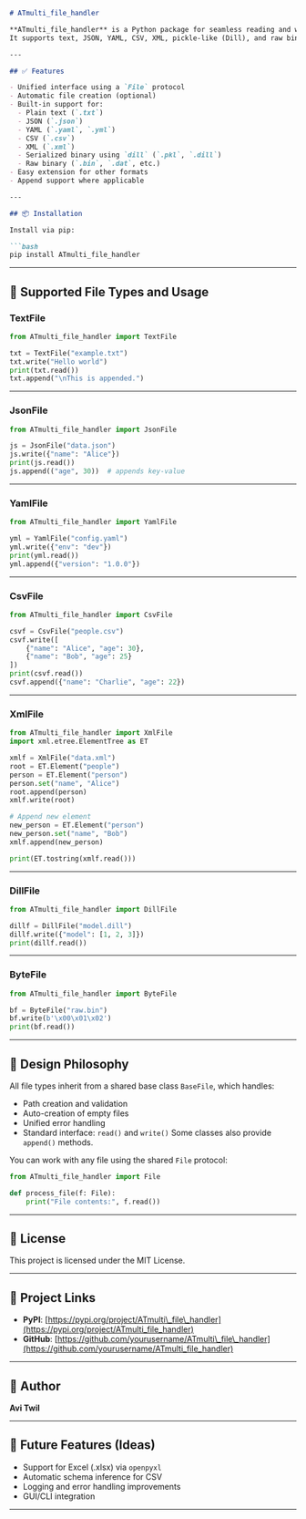
````markdown
# ATmulti_file_handler

**ATmulti_file_handler** is a Python package for seamless reading and writing of multiple file formats with a unified, object-oriented API.  
It supports text, JSON, YAML, CSV, XML, pickle-like (Dill), and raw binary files — all under a common interface.

---

## ✅ Features

- Unified interface using a `File` protocol
- Automatic file creation (optional)
- Built-in support for:
  - Plain text (`.txt`)
  - JSON (`.json`)
  - YAML (`.yaml`, `.yml`)
  - CSV (`.csv`)
  - XML (`.xml`)
  - Serialized binary using `dill` (`.pkl`, `.dill`)
  - Raw binary (`.bin`, `.dat`, etc.)
- Easy extension for other formats
- Append support where applicable

---

## 📦 Installation

Install via pip:

```bash
pip install ATmulti_file_handler
````

---

## 🧪 Supported File Types and Usage

### TextFile

```python
from ATmulti_file_handler import TextFile

txt = TextFile("example.txt")
txt.write("Hello world")
print(txt.read())
txt.append("\nThis is appended.")
```

---

### JsonFile

```python
from ATmulti_file_handler import JsonFile

js = JsonFile("data.json")
js.write({"name": "Alice"})
print(js.read())
js.append(("age", 30))  # appends key-value
```

---

### YamlFile

```python
from ATmulti_file_handler import YamlFile

yml = YamlFile("config.yaml")
yml.write({"env": "dev"})
print(yml.read())
yml.append({"version": "1.0.0"})
```

---

### CsvFile

```python
from ATmulti_file_handler import CsvFile

csvf = CsvFile("people.csv")
csvf.write([
    {"name": "Alice", "age": 30},
    {"name": "Bob", "age": 25}
])
print(csvf.read())
csvf.append({"name": "Charlie", "age": 22})
```

---

### XmlFile

```python
from ATmulti_file_handler import XmlFile
import xml.etree.ElementTree as ET

xmlf = XmlFile("data.xml")
root = ET.Element("people")
person = ET.Element("person")
person.set("name", "Alice")
root.append(person)
xmlf.write(root)

# Append new element
new_person = ET.Element("person")
new_person.set("name", "Bob")
xmlf.append(new_person)

print(ET.tostring(xmlf.read()))
```

---

### DillFile

```python
from ATmulti_file_handler import DillFile

dillf = DillFile("model.dill")
dillf.write({"model": [1, 2, 3]})
print(dillf.read())
```

---

### ByteFile

```python
from ATmulti_file_handler import ByteFile

bf = ByteFile("raw.bin")
bf.write(b'\x00\x01\x02')
print(bf.read())
```

---

## 📁 Design Philosophy

All file types inherit from a shared base class `BaseFile`, which handles:

* Path creation and validation
* Auto-creation of empty files
* Unified error handling
* Standard interface: `read()` and `write()`
  Some classes also provide `append()` methods.

You can work with any file using the shared `File` protocol:

```python
from ATmulti_file_handler import File

def process_file(f: File):
    print("File contents:", f.read())
```

---

## 📄 License

This project is licensed under the MIT License.

---

## 🔗 Project Links

* **PyPI**: [https://pypi.org/project/ATmulti\_file\_handler](https://pypi.org/project/ATmulti_file_handler) 
* **GitHub**: [https://github.com/yourusername/ATmulti\_file\_handler](https://github.com/yourusername/ATmulti_file_handler)

---

## 👤 Author

**Avi Twil**


---

## 🧩 Future Features (Ideas)

* Support for Excel (.xlsx) via `openpyxl`
* Automatic schema inference for CSV
* Logging and error handling improvements
* GUI/CLI integration

---


